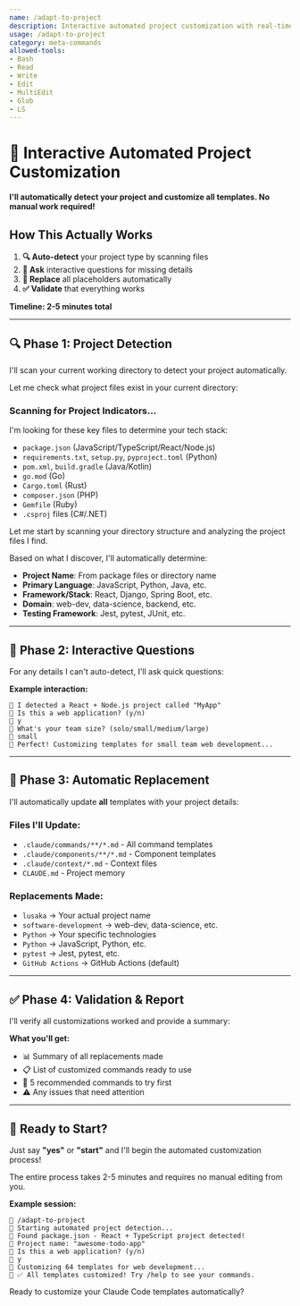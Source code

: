 ```yaml
---
name: /adapt-to-project
description: Interactive automated project customization with real-time detection
usage: /adapt-to-project
category: meta-commands
allowed-tools:
- Bash
- Read
- Write
- Edit
- MultiEdit
- Glob
- LS
---
```


# 🚀 Interactive Automated Project Customization

**I'll automatically detect your project and customize all templates. No manual work required!**

## How This Actually Works

1. **🔍 Auto-detect** your project type by scanning files
2. **💬 Ask** interactive questions for missing details  
3. **🔄 Replace** all placeholders automatically
4. **✅ Validate** that everything works

**Timeline: 2-5 minutes total**

---

## 🔍 Phase 1: Project Detection  

I'll scan your current working directory to detect your project automatically.

Let me check what project files exist in your current directory:

### Scanning for Project Indicators...

I'm looking for these key files to determine your tech stack:
- `package.json` (JavaScript/TypeScript/React/Node.js)
- `requirements.txt`, `setup.py`, `pyproject.toml` (Python)
- `pom.xml`, `build.gradle` (Java/Kotlin)
- `go.mod` (Go)
- `Cargo.toml` (Rust)
- `composer.json` (PHP)
- `Gemfile` (Ruby)
- `.csproj` files (C#/.NET)

Let me start by scanning your directory structure and analyzing the project files I find.

Based on what I discover, I'll automatically determine:
- **Project Name**: From package files or directory name
- **Primary Language**: JavaScript, Python, Java, etc.
- **Framework/Stack**: React, Django, Spring Boot, etc.
- **Domain**: web-dev, data-science, backend, etc.
- **Testing Framework**: Jest, pytest, JUnit, etc.

---

## 💬 Phase 2: Interactive Questions

For any details I can't auto-detect, I'll ask quick questions:

**Example interaction:**
```
🤖 I detected a React + Node.js project called "MyApp"
🤖 Is this a web application? (y/n)
👤 y
🤖 What's your team size? (solo/small/medium/large)  
👤 small
🤖 Perfect! Customizing templates for small team web development...
```

---

## 🔄 Phase 3: Automatic Replacement

I'll automatically update **all** templates with your project details:

### Files I'll Update:
- `.claude/commands/**/*.md` - All command templates
- `.claude/components/**/*.md` - Component templates  
- `.claude/context/*.md` - Context files
- `CLAUDE.md` - Project memory

### Replacements Made:
- `lusaka` → Your actual project name
- `software-development` → web-dev, data-science, etc.
- `Python` → Your specific technologies
- `Python` → JavaScript, Python, etc.
- `pytest` → Jest, pytest, etc.
- `GitHub Actions` → GitHub Actions (default)

---

## ✅ Phase 4: Validation & Report

I'll verify all customizations worked and provide a summary:

**What you'll get:**
- 📊 Summary of all replacements made
- 📋 List of customized commands ready to use
- 🎯 5 recommended commands to try first
- ⚠️ Any issues that need attention

---

## 🚀 Ready to Start?

Just say **"yes"** or **"start"** and I'll begin the automated customization process!

The entire process takes 2-5 minutes and requires no manual editing from you.

**Example session:**
```
👤 /adapt-to-project
🤖 Starting automated project detection...
🤖 Found package.json - React + TypeScript project detected!
🤖 Project name: "awesome-todo-app" 
🤖 Is this a web application? (y/n)
👤 y
🤖 Customizing 64 templates for web development...
🤖 ✅ All templates customized! Try /help to see your commands.
```

Ready to customize your Claude Code templates automatically?